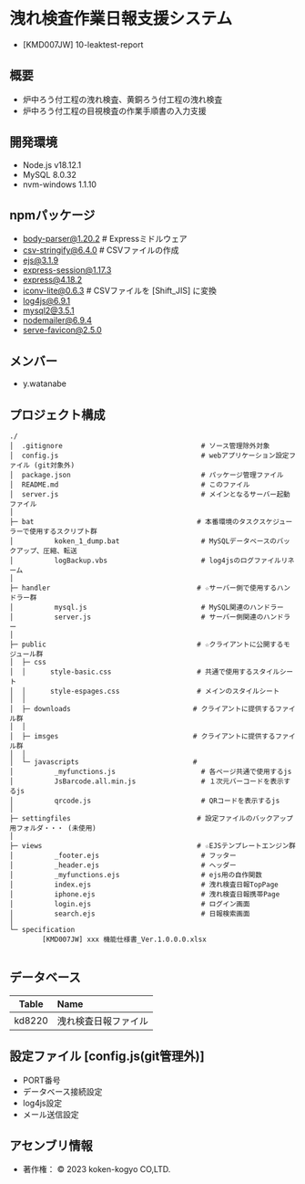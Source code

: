 # 洩れ検査作業日報支援システム  
- [KMD007JW] 10-leaktest-report  

## 概要  
- 炉中ろう付工程の洩れ検査、黄銅ろう付工程の洩れ検査  
- 炉中ろう付工程の目視検査の作業手順書の入力支援  

## 開発環境  
- Node.js v18.12.1  
- MySQL 8.0.32  
- nvm-windows 1.1.10  

## npmパッケージ
- body-parser@1.20.2                            # Expressミドルウェア  
- csv-stringify@6.4.0                           # CSVファイルの作成  
- ejs@3.1.9  
- express-session@1.17.3  
- express@4.18.2  
- iconv-lite@0.6.3                              # CSVファイルを [Shift_JIS] に変換  
- log4js@6.9.1  
- mysql2@3.5.1  
- nodemailer@6.9.4  
- serve-favicon@2.5.0  

## メンバー  
- y.watanabe  

## プロジェクト構成  
~~~
./
│  .gitignore                                  # ソース管理除外対象
│  config.js                                   # webアプリケーション設定ファイル (git対象外)
│  package.json                                # パッケージ管理ファイル
│  README.md                                   # このファイル
│  server.js                                   # メインとなるサーバー起動ファイル
│  
├─ bat                                        # 本番環境のタスクスケジューラーで使用するスクリプト群
│          koken_1_dump.bat                    # MySQLデータベースのバックアップ、圧縮、転送
│          logBackup.vbs                       # log4jsのログファイルリネーム
│  
├─ handler                                    # ☆サーバー側で使用するハンドラー群
│          mysql.js                            # MySQL関連のハンドラー
│          server.js                           # サーバー側関連のハンドラー
│  
├─ public                                     # ☆クライアントに公開するモジュール群
│  ├─ css
│  │      style-basic.css                     # 共通で使用するスタイルシート
│  │      style-espages.css                   # メインのスタイルシート
│  │
│  ├─ downloads                              # クライアントに提供するファイル群
│  │
│  ├─ imsges                                 # クライアントに提供するファイル群
│  │
│  └─ javascripts                            # 
│          _myfunctions.js                     # 各ページ共通で使用するjs  
│          JsBarcode.all.min.js                # １次元バーコードを表示するjs  
│          qrcode.js                           # QRコードを表示するjs  
│  
├─ settingfiles                               # 設定ファイルのバックアップ用フォルダ・・・ (未使用)
│  
├─ views                                      # ☆EJSテンプレートエンジン群
│          _footer.ejs                         # フッター
│          _header.ejs                         # ヘッダー
│          _myfunctions.ejs                    # ejs用の自作関数
│          index.ejs                           # 洩れ検査日報TopPage
│          iphone.ejs                          # 洩れ検査日報携帯Page
│          login.ejs                           # ログイン画面
│          search.ejs                          # 日報検索画面
│  
└─ specification
        [KMD007JW] xxx 機能仕様書_Ver.1.0.0.0.xlsx
    
~~~

## データベース  

| Table    | Name                      |  
| :------: | :------------------------ |  
| kd8220   | 洩れ検査日報ファイル      |  

## 設定ファイル [config.js(git管理外)]  

- PORT番号  
- データベース接続設定  
- log4js設定  
- メール送信設定  

## アセンブリ情報  

- 著作権： © 2023 koken-kogyo CO,LTD.


